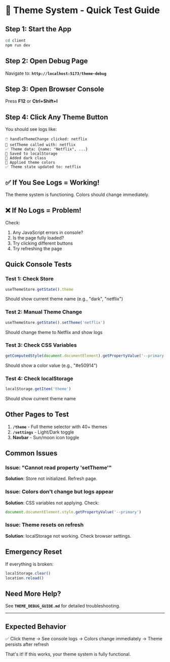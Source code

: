 # 🚀 Theme System - Quick Test Guide

## Step 1: Start the App
```bash
cd client
npm run dev
```

## Step 2: Open Debug Page
Navigate to: **`http://localhost:5173/theme-debug`**

## Step 3: Open Browser Console
Press **F12** or **Ctrl+Shift+I**

## Step 4: Click Any Theme Button
You should see logs like:
```
🖱️ handleThemeChange clicked: netflix
🎨 setTheme called with: netflix
✅ Theme data: {name: "Netflix", ...}
💾 Saved to localStorage
🌙 Added dark class
🎨 Applied theme colors
✅ Theme state updated to: netflix
```

## ✅ If You See Logs = Working!
The theme system is functioning. Colors should change immediately.

## ❌ If No Logs = Problem!
Check:
1. Any JavaScript errors in console?
2. Is the page fully loaded?
3. Try clicking different buttons
4. Try refreshing the page

## Quick Console Tests

### Test 1: Check Store
```javascript
useThemeStore.getState().theme
```
Should show current theme name (e.g., "dark", "netflix")

### Test 2: Manual Theme Change
```javascript
useThemeStore.getState().setTheme('netflix')
```
Should change theme to Netflix and show logs

### Test 3: Check CSS Variables
```javascript
getComputedStyle(document.documentElement).getPropertyValue('--primary')
```
Should show a color value (e.g., "#e50914")

### Test 4: Check localStorage
```javascript
localStorage.getItem('theme')
```
Should show current theme name

## Other Pages to Test

1. **`/theme`** - Full theme selector with 40+ themes
2. **`/settings`** - Light/Dark toggle
3. **Navbar** - Sun/moon icon toggle

## Common Issues

### Issue: "Cannot read property 'setTheme'"
**Solution**: Store not initialized. Refresh page.

### Issue: Colors don't change but logs appear
**Solution**: CSS variables not applying. Check:
```javascript
document.documentElement.style.getPropertyValue('--primary')
```

### Issue: Theme resets on refresh
**Solution**: localStorage not working. Check browser settings.

## Emergency Reset

If everything is broken:
```javascript
localStorage.clear()
location.reload()
```

## Need More Help?
See **`THEME_DEBUG_GUIDE.md`** for detailed troubleshooting.

---

## Expected Behavior

✅ Click theme → See console logs → Colors change immediately → Theme persists after refresh

That's it! If this works, your theme system is fully functional.
